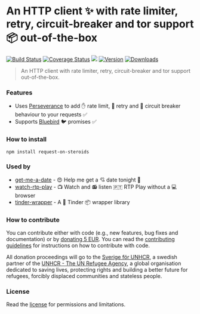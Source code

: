 # An HTTP client :sparkles: with rate limiter, retry, circuit-breaker and tor support :package: out-of-the-box

[![Build Status](https://travis-ci.org/hfreire/request-on-steroids.svg?branch=master)](https://travis-ci.org/hfreire/request-on-steroids)
[![Coverage Status](https://coveralls.io/repos/github/hfreire/request-on-steroids/badge.svg?branch=master)](https://coveralls.io/github/hfreire/request-on-steroids?branch=master)
[![](https://img.shields.io/github/release/hfreire/request-on-steroids.svg)](https://github.com/hfreire/request-on-steroids/releases)
[![Version](https://img.shields.io/npm/v/request-on-steroids.svg)](https://www.npmjs.com/package/request-on-steroids)
[![Downloads](https://img.shields.io/npm/dt/request-on-steroids.svg)](https://www.npmjs.com/package/request-on-steroids) 

> An HTTP client with rate limiter, retry, circuit-breaker and tor support out-of-the-box.

### Features
* Uses [Perseverance](https://github.com/hfreire/perseverance) to add :raised_hand: rate limit, :poop: retry and :traffic_light: circuit breaker behaviour to your requests :white_check_mark:  
* Supports [Bluebird](https://github.com/petkaantonov/bluebird) :bird: promises :white_check_mark:

### How to install
```
npm install request-on-steroids
```

### Used by
* [get-me-a-date](https://github.com/hfreire/get-me-a-date) - :heart_eyes: Help me get a :cupid: date tonight :first_quarter_moon_with_face:
* [watch-rtp-play](https://github.com/hfreire/watch-rtp-play) - :tv: Watch and :radio: listen 🇵🇹 RTP Play without a :computer: browser
* [tinder-wrapper](https://github.com/hfreire/tinder-wrapper) - A :revolving_hearts: Tinder :package: wrapper library

### How to contribute
You can contribute either with code (e.g., new features, bug fixes and documentation) or by [donating 5 EUR](https://paypal.me/hfreire/5). You can read the [contributing guidelines](CONTRIBUTING.md) for instructions on how to contribute with code. 

All donation proceedings will go to the [Sverige för UNHCR](https://sverigeforunhcr.se), a swedish partner of the [UNHCR - The UN Refugee Agency](http://www.unhcr.org), a global organisation dedicated to saving lives, protecting rights and building a better future for refugees, forcibly displaced communities and stateless people.

### License
Read the [license](./LICENSE.md) for permissions and limitations.
